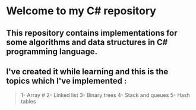 # Welcome to my C# repository
## This repository contains implementations for some algorithms and data structures in C# programming language.
## I've created it while learning and this is the topics which I've implemented :
>1- Array #
>2- Linked list
>3- Binary trees
>4- Stack and queues
>5- Hash tables
